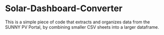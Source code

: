 # Solar-Dashboard-Converter
This is a simple piece of code that extracts and organizes data from the SUNNY PV Portal, by combining smaller CSV sheets into a larger dataframe. 
